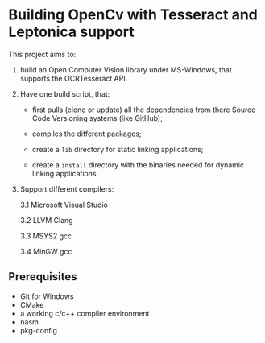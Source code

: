 # Building OpenCv with Tesseract and Leptonica support

This project aims to:

1.	build an Open Computer Vision library under MS-Windows, that supports the
	OCRTesseract API.

2.	Have one build script, that:

	-	first pulls (clone or update) all the dependencies from there Source
		Code Versioning systems (like GitHub);

	-	compiles the different packages;

	-	create a `lib` directory for static linking applications;

	-	create a `install` directory with the binaries needed for dynamic
		linking applications

3.	Support different compilers:

	3.1	Microsoft Visual Studio

	3.2	LLVM Clang

	3.3	MSYS2 gcc

	3.4	MinGW gcc

## Prerequisites

-	Git for Windows
-	CMake
-	a working c/c++ compiler environment
-	nasm
-  	pkg-config
